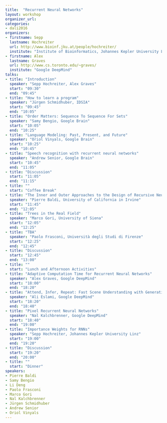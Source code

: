 ```yaml
---
title:  "Recurrent Neural Networks"
layout: workshop
organizer_url: 
categories:
- dali2016
organizers:
- firstname: Sepp
  lastname: Hochreiter
  url: http://www.bioinf.jku.at/people/hochreiter/
  institute: "Institute of Bioinformatics, Johannes Kepler University Linz"
- firstname: Alex
  lastname: Graves
  url: http://www.cs.toronto.edu/~graves/
  institute: "Google DeepMind"
talks:
- title: "Introduction"
  speaker: "Sepp Hochreiter, Alex Graves"
  start: "09:30"
  end: "09:45"
- title: "How to learn a program"
  speaker: "Jürgen Schmidhuber, IDSIA"
  start: "09:45"
  end: "10:05"
- title: "Order Matters: Sequence To Sequence For Sets"
  speaker: "Samy Bengio, Google Brain"
  start: "10:05"
  end: "10:25"
- title: "Language Modeling: Past, Present, and Future"
  speaker: "Oriol Vinyals, Google Brain"
  start: "10:25"
  end: "10:45"
- title: "Speech recognition with recurrent neural networks"
  speaker: "Andrew Senior, Google Brain"
  start: "10:45"
  end: "11:05"
- title: "Discussion"
  start: "11:05"
  end: "11:15"
- title: ""
  start: "Coffee Break"
- title: "The Inner and Outer Approaches to the Design of Recursive Neural"
  speaker: "Pierre Baldi, University of California in Irvine"
  start: "11:45"
  end: "12:05"
- title: "Trees in the Real Field"
  speaker: "Marco Gori, University of Siena"
  start: "12:05"
  end: "12:25"
- title: "TBA"
  speaker: "Paolo Frasconi, Università degli Studi di Firenze"
  start: "12:25"
  end: "12:45"
- title: "Discussion"
  start: "12:45"
  end: "13:00"
- title: ""
  start: "Lunch and Afternoon Activities"
- title: "Adaptive Computation Time for Recurrent Neural Networks"
  speaker: "Alex Graves, Google DeepMind"
  start: "18:00"
  end: "18:20"
- title: "Attend, Infer, Repeat: Fast Scene Understanding with Generative Models and Recurrent Neural Networks"
  speaker: "Ali Eslami, Google DeepMind"
  start: "18:20"
  end: "18:40"
- title: "Pixel Recurrent Neural Networks"
  speaker: "Nal Kalchbrenner, Google DeepMind"
  start: "18:40"
  end: "19:00"
- title: "Importance Weights for RNNs"
  speaker: "Sepp Hochreiter, Johannes Kepler University Linz"
  start: "19:00"
  end: "19:20"
- title: "Discussion"
  start: "19:20"
  end: "20:00"
- title: ""
  start: "Dinner"
speakers:
- Pierre Baldi
- Samy Bengio
- Li Deng
- Paolo Frasconi
- Marco	Gori
- Nal Kalchbrenner
- Jürgen Schmidhuber
- Andrew Senior
- Oriol	Vinyals
---
```

